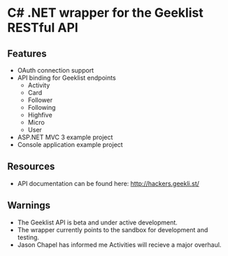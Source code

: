 C# .NET wrapper for the Geeklist RESTful API
============================================

Features
--------

- OAuth connection support
- API binding for Geeklist endpoints
  - Activity
  - Card
  - Follower
  - Following
  - Highfive
  - Micro
  - User
- ASP.NET MVC 3 example project
- Console application example project

Resources
---------

- API documentation can be found here: http://hackers.geekli.st/

Warnings
--------

- The Geeklist API is beta and under active development.
- The wrapper currently points to the sandbox for development and testing.
- Jason Chapel has informed me Activities will recieve a major overhaul.